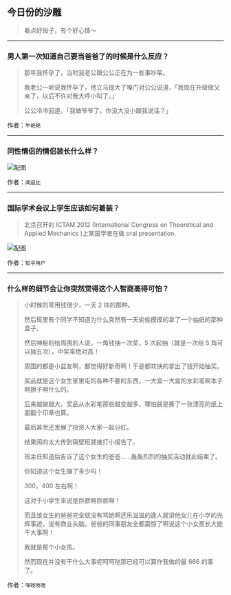 ## 今日份的沙雕

> 看点好段子，有个好心情～


 
---

### 男人第一次知道自己要当爸爸了的时候是什么反应？

> 那年我怀孕了，当时我老公跟公公正在为一些事吵架。
> 
> 我老公一听说我怀孕了，他立马提大了嗓门对公公说道，「我现在升级做父亲了，以后不许对我大呼小叫了。」
> 
> 公公冷冷回道，「我做爷爷了，你没大没小跟我说话？」


作者：`牛艳艳`

---

### 同性情侣的情侣装长什么样？

> 



![配图](http://pic4.zhimg.com/70/v2-127d53e826b1de2d9d9f4e360ea98627_b.jpg)


作者：`闻逗比`

---

### 国际学术会议上学生应该如何着装？

> 北京召开的 ICTAM 2012 (International Congress on Theoretical and Applied Mechanics )上某国学者在做 oral presentation.



![配图](http://pic2.zhimg.com/70/39882b558ca8638bc56f7f4d7e13a225_b.jpg)


作者：`知乎用户`

---

### 什么样的细节会让你突然觉得这个人智商高得可怕？

> 小时候的零用钱很少，一天 2 块的那种。
> 
> 然后班里有个同学不知道为什么突然有一天偷偷摸摸的拿了一个抽纸的那种盒子。
> 
> 然后神秘的给周围的人说，一角钱抽一次奖，5 次起抽（就是一次给 5 角可以抽五次），中奖率绝对高！
> 
> 周围的都是小盆友啊，都觉得好新奇啊！于是都欢快的拿出了钱开始抽奖。
> 
> 奖品就是这个女生家里屯的各种不要的东西，一大盒一大盒的水彩笔啊本子啊擦子啊什么的。
> 
> 后来越做越大，奖品从水彩笔那些越变越多，哪怕就是撕了一张漂亮的纸上面戳个印章也算。
> 
> 最后甚至还发展了投资人大家一起分红。
> 
> 结果闹的太大传到隔壁班就被打小报告了。
> 
> 班主任知道后告诉了这个女生的爸爸……轰轰烈烈的抽奖活动就此结束了。
> 
> 你知道这个女生赚了多少吗！
> 
> 300，400 左右啊！
> 
> 这对于小学生来说是巨款啊巨款啊！
> 
> 而且该女生的爸爸完全就没有骂她啊还乐滋滋的逢人就讲他女儿在小学的光辉事迹，说有商业头脑，爸爸的同事朋友全都震惊了啊说这个小女孩长大能干大事啊！
> 
> 我就是那个小女孩。
> 
> 然而现在并没有干什么大事呢呵呵哒那已经可以算作我做的最 666 的事了。


作者：`咩吱吱吱`